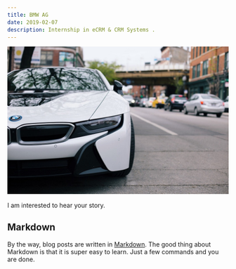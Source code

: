```yaml
---
title: BMW AG
date: 2019-02-07
description: Internship in eCRM & CRM Systems .
---
```


![Vintage Typewriter](img/1200/16x9/BMW.jpg)

I am interested to hear your story.

## Markdown

By the way, blog posts are written in [Markdown](https://guides.github.com/features/mastering-markdown/). The good thing about Markdown is that it is super easy to learn. Just a few commands and you are done.
